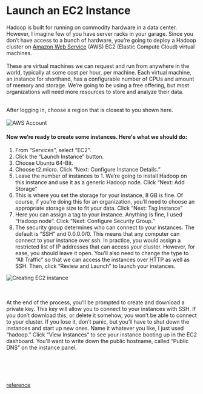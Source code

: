# Launch an EC2 Instance
Hadoop is built for running on commodity hardware in a data center. However, I imagine few of you have server racks in your garage. Since you don’t have access to a bunch of hardware, you’re going to deploy a Hadoop cluster on [Amazon Web Service](https://aws.amazon.com/) (AWS) EC2 (Elastic Compute Cloud) virtual machines.<br/><br/>
These are virtual machines we can request and run from anywhere in the world, typically at some cost per hour, per machine. Each virtual machine, an instance for shorthand, has a configurable number of CPUs and amount of memory and storage. We’re going to be using a free offering, but most organizations will need more resources to store and analyze their data.<br/><br/>

After logging in, choose a region that is closest to you shown here.<br/><br/>
![AWS Account]()


#### Now we’re ready to create some instances. Here's what we should do:

1. From “Services”, select “EC2”.
2. Click the “Launch Instance” button.
3. Choose Ubuntu 64-Bit.
4. Choose t2.micro. Click “Next: Configure Instance Details.”
5. Leave the number of instances to 1. We’re going to install Hadoop on this instance and use it as a generic Hadoop node. Click “Next: Add Storage”
6. This is where you set the storage for your instance, 8 GB is fine. Of course, if you’re doing this for an organization, you’ll need to choose an appropriate storage size to fit your data. Click “Next: Tag Instance”
7. Here you can assign a tag to your instance. Anything is fine, I used “Hadoop node”. Click “Next: Configure Security Group.”
8. The security group determines who can connect to your instances. The default is “SSH” and 0.0.0.0/0. This means that any computer can connect to your instance over ssh. In practice, you would assign a restricted list of IP addresses that can access your cluster. However, for ease, you should leave it open. You’ll also need to change the type to “All Traffic” so that we can access the instances over HTTP as well as SSH. Then, click “Review and Launch” to launch your instances.

![Creating EC2 instance]()

<br/><br/>
At the end of the process, you’ll be prompted to create and download a private key. This key will allow you to connect to your instances with SSH. If you don’t download this, or delete it somehow, you won’t be able to connect to your cluster. If you lose it, don’t panic, but you’ll have to shut down the instances and start up new ones. Name it whatever you like, I just used “hadoop.” Click “View Instances” to see your instance booting up in the EC2 dashboard. You'll want to write down the public hostname, called “Public DNS” on the instance panel.

<br/><br/><br/><br/>
[reference](https://classroom.udacity.com/courses/ud1000/lessons/7427734703/concepts/74229414570923)
